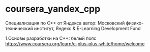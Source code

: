 # coursera_yandex_cpp
Специализация по С++ от Яндекса
автор: Московский физико-технический институт, Яндекс & E-Learning Development Fund

1.Основы разработки на C++: белый пояс
https://www.coursera.org/learn/c-plus-plus-white/home/welcome
